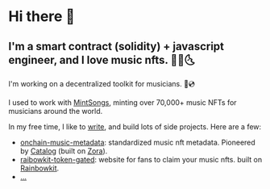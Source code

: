 # Hi there 👋

## I'm a smart contract (solidity) + javascript engineer, and I love music nfts. 🌛🔮🌜

I'm working on a decentralized toolkit for musicians. 🧰💿 

I used to work with [MintSongs](https://zora.co/collections/0x2B5426A5B98a3E366230ebA9f95a24f09Ae4a584), minting over 70,000+ music NFTs for musicians around the world. 

In my free time, I like to [write](https://mirror.xyz/sweetman.eth), and build lots of side projects. Here are a few:

- [onchain-music-metadata](https://github.com/SweetmanTech/Onchain-Music-Metadata): standardized music nft metadata. Pioneered by [Catalog](https://catalog.works/) (built on [Zora](https://docs.zora.co/docs/intro)).
- [raibowkit-token-gated](https://github.com/SweetmanTech/rainbowkit-token-gated): website for fans to claim your music nfts. built on [Rainbowkit](https://www.rainbowkit.com/).
- [...](https://github.com/SweetmanTech?tab=repositories)
